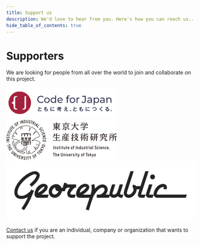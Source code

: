 ```yaml
---
title: Support us
description: We'd love to hear from you. Here's how you can reach us...
hide_table_of_contents: true
---
```


# Supporters

We are looking for people from all over the world to join and collaborate on this project.

<div class="container">
  <div class="row margin-vert--lg padding-vert--lg">
    <div class="col col--4">
      <a href="https://www.code4japan.org/">
        <img src="supporters/code4japan.png" alt="Code for Japan" class="padding--lg" />
      </a>
    </div>
    <div class="col col--4">
      <a href="https://shiba.iis.u-tokyo.ac.jp/">
        <img src="supporters/iis-utokyo.png" alt="IIS - Tokyo University" class="padding--lg" />
      </a>
    </div>
    <div class="col col--4">
      <a href="https://georepublic.info/">
        <img src="supporters/georepublic.png" alt="Georepublic" class="padding--lg" />
      </a>
    </div>
  </div>
</div>

[Contact us](contact) if you are an individual, company or organization that wants to support the project.
